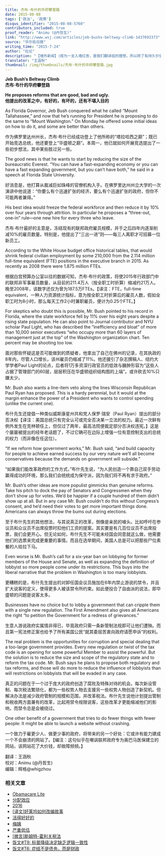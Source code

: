 ```yaml
---
title: 杰布·布什的华府攀登路
date: 2015-08-08
tags: ['政治', '政策']
disqus_identifier: "2015-08-08-5760"
contributors_included: true
proof_reader: "Animu (@丹哲生)"
link: "http://www.wsj.com/articles/jeb-bushs-beltway-climb-1437693373"
source: "华尔街日报"
writing_time: "2015-7-24"
author: "社论"
description: "【墙外新闻】（成为一支入墙红杏，是我们翻译组的理想，所以除了有持久价值的文章，我们也会不时译介一些时事新闻和评论） 最近，共和党提名大战已拉开序幕，12场电视辩论的第一场已在FoxNews上演，Jeb是大热门，看看WSJ社论对其若干政策主张有何评价……"
translator: "王涵秋"
thumbnail: /img/thumbnails/杰布·布什的华府攀登路.jpg
---
```


**Jeb Bush’s Beltway Climb**  
**杰布·布什的华府攀登路**

**He proposes reforms that are good, bad and ugly.**  
**他提出的改革之中，有好的，有坏的，还有不堪入目的**

As Florida Governor, Jeb Bush conquered what he called “Mount Tallahassee,” and now that he’s running for President he is proposing to do the same to “Mount Washington.” On Monday he offered some initial ideas on how to do it, and some are better than others.

作为佛罗里达州州长，杰布·布什已经成功登上了他所称的“塔拉哈西之巅”；既已开始竞选总统，他还要登上“华盛顿之巅”。本周一，他已就如何开展竞选提出了一些初步想法，其中某些胜过另一些。

The good news is that he wants to start by reducing the size of the bureaucratic Everest. “You can have a fast-expanding economy or you can have a fast expanding government, but you can’t have both,” he said in a speech at Florida State University.

好消息是，他打算从裁减巨如珠峰的官僚机构入手。在佛罗里达州州立大学的一次演讲中他说道：“你要么有个迅速扩张的经济，要么有个迅速扩张的政府，但你不可能两者兼得。”

His best idea would freeze the federal workforce and then reduce it by 10% over four years through attrition. In particular he proposes a “three-out, one-in” rule—one new hire for every three who leave.

杰布·布什最好的主意是，冻结现有的联邦政府雇员规模，并于之后四年内逐渐削减10%的雇员数量。特别是，他提出了“三出一进”则——每三人离职才可招募一位新员工。

According to the White House budget office historical tables, that would shrink federal civilian employment by some 210,000 from the 2.114 million full-time equivalent (FTE) positions in the executive branch in 2015. As recently as 2008 there were 1.875 million FTEs.

根据白宫预算办公室以往的数据可知，杰布·布什的政策，将使2015年行政部门中的联邦非军事雇员数量，从目前的211.4万人（按全职工时折算）缩减约21万人。晚至2008年，该数字还仅为曾为187.5万FTEs。【译注：FTE，full-time equivalent，一种人力资源统计指标，意为按全职工时折算后的雇员人数，假如全职工时为8小时，那么每天工作2小时兼职雇员，便计为0.25个FTE。】

For skeptics who doubt this is possible, Mr. Bush pointed to his record in Florida, where the state workforce fell by 11% over his eight years despite a rising state population. He can also point to Journal contributor and NYU scholar Paul Light, who has described the “inefficiency and bloat” of more than 10,000 senior executives “who occupy more than 60 layers of management just at the top” of the Washington organization chart. Ten percent may be shooting too low.

面对那些怀疑这是否可能做到的质疑者，他拿出了自己在佛州的记录，在其执政的8年内，尽管人口增长，该州雇员仍缩减了11%。他还援引了杂志撰稿人、纽约大学学者Paul Light的论点，后者将1万多资深行政官员的低效与臃肿形容为“这些人占据了管理部门的60层，层层积压在华盛顿组织结构图的上端”。或许砍去10%只嫌太少。

Mr. Bush also wants a line-item veto along the lines Wisconsin Republican Paul Ryan has proposed. This is a hardy perennial, but it would at the margin enhance the power of a President who wants to control spending (unlike the current one).

布什先生还提倡一种类似威斯康星州共和党人保罗·瑞安（Paul Ryan）提出的部分否决权【译注：美国总统只有完全认可或完全否决某一立法的权力。最近一次鲜有例外发生在克林顿任上，但仅过了两年，最高法院便裁定部分否决权违宪。】这是个屡屡被提出的经年老话题了，不过它确可在边际上增强一位有意控制支出的总统的权力（而非像在任这位）。

“If we reform how government works,” Mr. Bush said, “and build capacity for people to achieve earned success by our very nature we’ll all become conservatives because the demands on government will subside.”

“如果我们能改革政府的工作方式，”布什先生说，“为人民创造一个靠自己双手劳动赢得成功的环境，那么我们会统统成为保守派，因为我们将不再有求于政府。”

Mr. Bush’s other ideas are more populist gimmicks than genuine reforms. Take his pitch to dock the pay of Senators and Congressmen when they don’t show up for votes. We’d be happier if a couple hundred of them didn’t show up at all. But in any case Mr. Bush couldn’t do this without Congress’s consent, and he’d need their votes to get more important things done. Americans can always throw the bums out during elections.

至于布什先生的其他想法，与其说真正的改革，倒像是亲民的噱头。比如呼吁在参议员和众议员不出席投票时扣他们工资的提案。其实要是有几百位议员不出席投票，我们会更开心。但无论如何，布什先生不可能未经国会同意就这么做，他需要他们的选票来完成更重要的事情。而且在选举期间，美国人总是可以把那些尸位素餐的人给拉下马。

Even worse is Mr. Bush’s call for a six-year ban on lobbying for former members of the House and Senate, as well as expanding the definition of lobbyist so more people come under its restrictions. This buys into the liberal narrative that the problem in Washington is too many lobbyists.

更糟糕的是，布什先生提出的对卸任国会议员施加在6年内禁止游说的禁令，并且扩大说客的定义，使得更多人被该禁令所约束。如此便投合了自由派的说法，即华盛顿的问题是说客太多。

Businesses have no choice but to lobby a government that can cripple them with a single new regulation. The First Amendment also gives all Americans the right “to petition the Government for a redress of grievances.”

生意人游说政府实属情非得已，毕竟政府只需一条新管制法规即可让他们遭殃。而且第一宪法修正案也给予了所有美国公民“就其委屈苦衷向政府请愿申诉”的权利。

The real problem is the opportunities for corruption and special dealing that a too-large government provides. Every new regulation or twist of the tax code is an opening for some powerful Member to assist the powerful. But the solution is to reduce the size and scope of the regulatory state and to reform the tax code. Mr. Bush says he plans to propose both regulatory and tax reforms, and those will do more to reduce the influence of lobbyists than will restrictions on lobbyists that will be evaded in any case.

真正的问题在于一个过于庞大的政府创造了腐败及特殊对待的机会。每次新设管制、每次税法繁琐化，都为一些权势人物去支援另一些权势人物创造了新契机。但解决办法是减少政府管制的规模和范围，并改革税法。布什先生说他计划提出管制和税收两方面兼有的改革，比起用禁令规限说客，这些改革才更能缩减他们的影响，而禁令总是会被绕过。

One other benefit of a government that tries to do fewer things with fewer people: It might be able to launch a website without crashing.

一个致力于雇更少人、做更少事的政府，将带来的另一个好处：它或许有能力建成一个不会崩溃的网站了。【编注：这句似乎在嘲讽联邦政府专为奥巴马医保建立的网站，该网站花了大价钱，却故障频频。】


翻译：王涵秋  
校对：Animu (@丹哲生)  
编辑：辉格@whigzhou


### 相关文章

* [Obamacare Lite](https://headsalon.org/archives/7664.html "Obamacare Lite")
* [分配效应](https://headsalon.org/archives/7675.html "分配效应")
* [2016](https://headsalon.org/archives/7500.html "2016")
* [[译文]好莱坞如何改编故事](https://headsalon.org/archives/7382.html "[译文]好莱坞如何改编故事")
* [活得好好的](https://headsalon.org/archives/7320.html "活得好好的")
* [梅姨](https://headsalon.org/archives/7281.html "梅姨")
* [严重低估](https://headsalon.org/archives/7212.html "严重低估")
* [[微言]斯姆特-霍利关税法](https://headsalon.org/archives/4920.html "[微言]斯姆特-霍利关税法")
* [饭文#T9: 标普降级决定缺乏逻辑一致性](https://headsalon.org/archives/2020.html "饭文#T9: 标普降级决定缺乏逻辑一致性")
* [饭文#T6: 症结不是债务，而是财政](https://headsalon.org/archives/2007.html "饭文#T6: 症结不是债务，而是财政")
